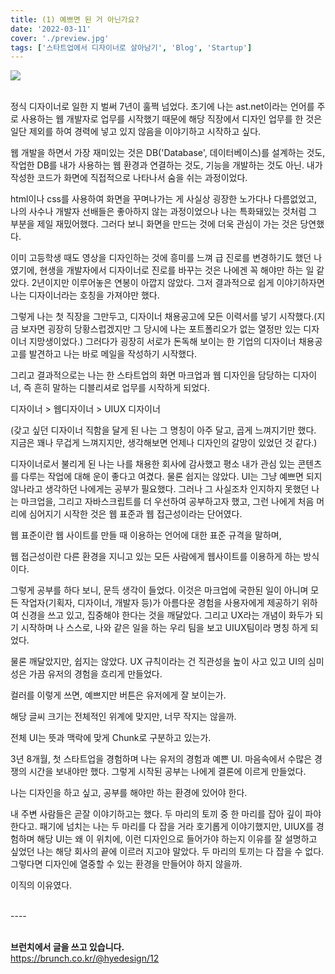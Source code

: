 ```yaml
---
title: (1) 예쁘면 된 거 아닌가요?
date: '2022-03-11'
cover: './preview.jpg'
tags: ['스타트업에서 디자이너로 살아남기', 'Blog', 'Startup']
---
```


<img src="/preview.jpg"/>
<br /><br />

정식 디자이너로 일한 지 벌써 7년이 훌쩍 넘었다. 초기에 나는 ast.net이라는 언어를 주로 사용하는 웹 개발자로 업무를 시작했기 때문에 해당 직장에서 디자인 업무를 한 것은 일단 제외를 하여 경력에 넣고 있지 않음을 이야기하고 시작하고 싶다.



웹 개발을 하면서 가장 재미있는 것은 DB('Database', 데이터베이스)를 설계하는 것도, 작업한 DB를 내가 사용하는 웹 환경과 연결하는 것도, 기능을 개발하는 것도 아닌. 내가 작성한 코드가 화면에 직접적으로 나타나서 숨을 쉬는 과정이었다. 



html이나 css를 사용하여 화면을 꾸며나가는 게 사실상 굉장한 노가다나 다름없었고, 나의 사수나  개발자 선배들은 좋아하지 않는 과정이었으나 나는 특화돼있는 것처럼 그 부분을 제일 재밌어했다. 그러다 보니 화면을 만드는 것에 더욱 관심이 가는 것은 당연했다.



이미 고등학생 때도 영상을 디자인하는 것에 흥미를 느껴 급 진로를 변경하기도 했던 나였기에, 현생을 개발자에서 디자이너로 진로를 바꾸는 것은 나에겐 꼭 해야만 하는 일 같았다. 2년이지만 이루어놓은 연봉이 아깝지 않았다. 그저 결과적으로 쉽게 이야기하자면 나는 디자이너라는 호칭을 가져야만 했다.



그렇게 나는 첫 직장을 그만두고, 디자이너 채용공고에 모든 이력서를 넣기 시작했다.(지금 보자면 굉장히 당황스럽겠지만 그 당시에 나는 포트폴리오가 없는 열정만 있는 디자이너 지망생이었다.) 그러다가 굉장히 서로가 돈독해 보이는 한 기업의 디자이너 채용공고를 발견하고 나는 바로 메일을 작성하기 시작했다.



그리고 결과적으로는 나는 한 스타트업의 화면 마크업과 웹 디자인을 담당하는 디자이너, 즉 흔히 말하는 디블리셔로 업무를 시작하게 되었다.





디자이너 > 웹디자이너 > UIUX 디자이너

(갖고 싶던 디자이너 직함을 달게 된 나는 그 명칭이 아주 달고, 곱게 느껴지기만 했다. 지금은 꽤나 무겁게 느껴지지만, 생각해보면 언제나 디자인의 갈망이 있었던 것 같다.)



디자이너로서 불리게 된 나는 나를 채용한 회사에 감사했고 평소 내가 관심 있는 콘텐츠를 다루는 작업에 대해 운이 좋다고 여겼다. 물론 쉽지는 않았다. UI는 그냥 예쁘면 되지 않나라고 생각하던 나에게는 공부가 필요했다. 그러나 그 사실조차 인지하지 못했던 나는 마크업을, 그리고 자바스크립트를 더 우선하여 공부하고자 했고, 그런 나에게 처음 머리에 심어지기 시작한 것은 웹 표준과 웹 접근성이라는 단어였다.



웹 표준이란 웹 사이트를 만들 때 이용하는 언어에 대한 표준 규격을 말하며,

웹 접근성이란 다른 환경을 지니고 있는 모든 사람에게 웹사이트를 이용하게 하는 방식이다.



그렇게 공부를 하다 보니, 문득 생각이 들었다. 이것은 마크업에 국한된 일이 아니며 모든 작업자(기획자, 디자이너, 개발자 등)가 아름다운 경험을 사용자에게 제공하기 위하여 신경을 쓰고 있고, 집중해야 한다는 것을 깨달았다. 그리고 UX라는 개념이 화두가 되기 시작하며 나 스스로, 나와 같은 일을 하는 우리 팀을 보고 UIUX팀이라 명칭 하게 되었다.



물론 깨달았지만, 쉽지는 않았다. UX 규칙이라는 건 직관성을 높이 사고 있고 UI의 심미성은 가끔 유저의 경험을 흐리게 만들었다.



컬러를 이렇게 쓰면, 예쁘지만 버튼은 유저에게 잘 보이는가. 

해당 글씨 크기는 전체적인 위계에 맞지만, 너무 작지는 않을까.

전체 UI는 뜻과 맥락에 맞게 Chunk로 구분하고 있는가.



3년 8개월, 첫 스타트업을 경험하며 나는 유저의 경험과 예쁜 UI. 마음속에서 수많은 경쟁의 시간을 보내야만 했다. 그렇게 시작된 공부는 나에게 결론에 이르게 만들었다.



나는 디자인을 하고 싶고, 공부를 해야만 하는 환경에 있어야 한다. 



내 주변 사람들은 곧잘 이야기하고는 했다. 두 마리의 토끼 중 한 마리를 잡아 깊이 파야한다고. 패기에 넘치는 나는 두 마리를 다 잡을 거라 호기롭게 이야기했지만, UIUX를 경험하며 해당 UI는 왜 이 위치에, 이런 디자인으로 들어가야 하는지 이유를 잘 설명하고 싶었던 나는 해당 회사의 끝에 이르러 지고야 말았다. 두 마리의 토끼는 다 잡을 수 없다. 그렇다면 디자인에 열중할 수 있는 환경을 만들어야 하지 않을까.



이직의 이유였다.

<br />
----
<br />
<br />

<b>브런치에서 글을 쓰고 있습니다.</b><br />
https://brunch.co.kr/@hyedesign/12